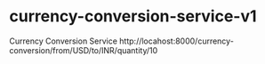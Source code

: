 # currency-conversion-service-v1
Currency Conversion Service
http://locahost:8000/currency-conversion/from/USD/to/INR/quantity/10
